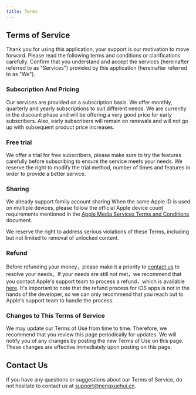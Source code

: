 ```yaml
---
title: Terms
---
```


## Terms of Service
Thank you for using this application, your support is our motivation to move forward. Please read the following terms and conditions or clarifications carefully. Confirm that you understand and accept the services (hereinafter referred to as "Services") provided by this application (hereinafter referred to as "We").

### Subscription And Pricing
Our services are provided on a subscription basis. We offer monthly, quarterly and yearly subscriptions to suit different needs.
We are currently in the discount phase and will be offering a very good price for early subscribers. Also, early subscribers will remain on renewals and will not go up with subsequent product price increases.

### Free trial
We offer a trial for free subscribers, please make sure to try the features carefully before subscribing to ensure the service meets your needs. We reserve the right to modify the trial method, number of times and features in order to provide a better service.

### Sharing
We already support family account sharing
When the same Apple ID is used on multiple devices, please follow the official Apple device count requirements mentioned in the [Apple Media Services Terms and Conditions](https://www.apple.com/legal/internet-services/itunes/cn/terms.html) document.

We reserve the right to address serious violations of these Terms, including but not limited to removal of unlocked content.

### Refund
Before refunding your money，please make it a priority to [contact us](mailto:support@nengxuehui.cn) to resolve your needs。If your needs are still not met，we recommend that you contact Apple's support team to process a refund，which is available [here](https://support.apple.com/zh-cn/HT204084). 
It's important to note that the refund process for iOS apps is not in the hands of the developer, so we can only recommend that you reach out to Apple's support team to handle the process.

### Changes to This Terms of Service
We may update our Terms of Use from time to time. Therefore, we recommend that you review this page periodically for updates. We will notify you of any changes by posting the new Terms of Use on this page. These changes are effective immediately upon posting on this page.

## Contact Us
If you have any questions or suggestions about our Terms of Service, do not hesitate to contact us at support@nengxuehui.cn.